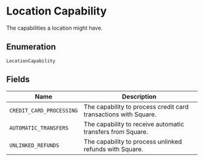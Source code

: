 
# Location Capability

The capabilities a location might have.

## Enumeration

`LocationCapability`

## Fields

| Name | Description |
|  --- | --- |
| `CREDIT_CARD_PROCESSING` | The capability to process credit card transactions with Square. |
| `AUTOMATIC_TRANSFERS` | The capability to receive automatic transfers from Square. |
| `UNLINKED_REFUNDS` | The capability to process unlinked refunds with Square. |

